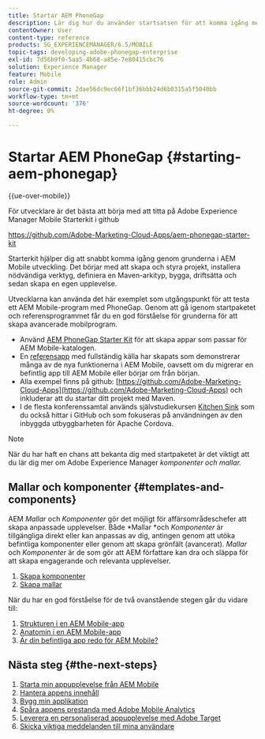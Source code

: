 ```yaml
---
title: Startar AEM PhoneGap
description: Lär dig hur du använder startsatsen för att komma igång med grunderna i Adobe Experience Manager Mobile utveckling.
contentOwner: User
content-type: reference
products: SG_EXPERIENCEMANAGER/6.5/MOBILE
topic-tags: developing-adobe-phonegap-enterprise
exl-id: 7d56b9f0-5aa5-4b68-a85e-7e80415cbc76
solution: Experience Manager
feature: Mobile
role: Admin
source-git-commit: 2dae56dc9ec66f1bf36bbb24d6b0315a5f5040bb
workflow-type: tm+mt
source-wordcount: '376'
ht-degree: 0%

---
```


# Startar AEM PhoneGap {#starting-aem-phonegap}

{{ue-over-mobile}}

För utvecklare är det bästa att börja med att titta på Adobe Experience Manager Mobile Starterkit i github

https://github.com/Adobe-Marketing-Cloud-Apps/aem-phonegap-starter-kit

Starterkit hjälper dig att snabbt komma igång genom grunderna i AEM Mobile utveckling. Det börjar med att skapa och styra projekt, installera nödvändiga verktyg, definiera en Maven-arkityp, bygga, driftsätta och sedan skapa en egen upplevelse.

Utvecklarna kan använda det här exemplet som utgångspunkt för att testa ett AEM Mobile-program med PhoneGap. Genom att gå igenom startpaketet och referensprogrammet får du en god förståelse för grunderna för att skapa avancerade mobilprogram.

* Använd [AEM PhoneGap Starter Kit](https://github.com/Adobe-Marketing-Cloud-Apps/aem-phonegap-starter-kit) för att skapa appar som passar för AEM Mobile-katalogen.
* En [referensapp](https://github.com/Adobe-Marketing-Cloud-Apps/aem-mobile-hybrid-reference) med fullständig källa har skapats som demonstrerar många av de nya funktionerna i AEM Mobile, oavsett om du migrerar en befintlig app till AEM Mobile eller börjar om från början.
* Alla exempel finns på github: [https://github.com/Adobe-Marketing-Cloud-Apps](https://github.com/Adobe-Marketing-Cloud-Apps) och inkluderar att du startar ditt projekt med Maven.
* I de flesta konferenssamtal används självstudiekursen [Kitchen Sink](https://github.com/blefebvre/aem-phonegap-kitchen-sink) som du också hittar i GitHub och som fokuseras på användningen av den inbyggda utbyggbarheten för Apache Cordova.

>[!NOTE]
>
>När du har haft en chans att bekanta dig med startpaketet är det viktigt att du lär dig mer om Adobe Experience Manager *komponenter och mallar.*

## Mallar och komponenter {#templates-and-components}

AEM *Mallar* och *Komponenter* gör det möjligt för affärsområdeschefer att skapa anpassade upplevelser. Både *Mallar *och *Komponenter* är tillgängliga direkt eller kan anpassas av dig, antingen genom att utöka befintliga komponenter eller genom att skapa grönfält (avancerat). *Mallar* och *Komponenter* är de som gör att AEM författare kan dra och släppa för att skapa engagerande och relevanta upplevelser.

1. [Skapa komponenter](/help/sites-developing/components.md)
1. [Skapa mallar](/help/sites-developing/templates.md)

När du har en god förståelse för de två ovanstående stegen går du vidare till:

1. [Strukturen i en AEM Mobile-app](/help/mobile/phonegap-structure-an-app.md)
1. [Anatomin i en AEM Mobile-app](/help/mobile/phonegap-apps-arch.md)
1. [Är din befintliga app redo för AEM Mobile?](/help/mobile/phonegap-adding-content-to-imported-app.md)

## Nästa steg {#the-next-steps}

1. [Starta min appupplevelse från AEM Mobile](/help/mobile/starting-aem-phonegap-app.md)
1. [Hantera appens innehåll](/help/mobile/phonegap-manage-app-content.md)
1. [Bygg min applikation](/help/mobile/building-app-mobile-phonegap.md)
1. [Spåra appens prestanda med Adobe Mobile Analytics](/help/mobile/phonegap-intro-to-app-analytics.md)
1. [Leverera en personaliserad appupplevelse med Adobe Target](/help/mobile/phonegap-aem-mobile-content-personalization.md)
1. [Skicka viktiga meddelanden till mina användare](/help/mobile/phonegap-push-notifications.md)
